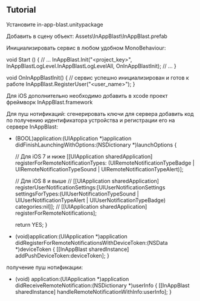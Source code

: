 ## Tutorial

Установите in-app-blast.unitypackage

Добавить в сцену объект: Assets\InAppBlast\InAppBlast.prefab

Инициализировать сервис в любом удобном MonoBehaviour: 

void Start ()
{
	// ...
InAppBlast.Init("<project_key>", InAppBlastLogLevel.InAppBlastLogLevelAll, OnInAppBlastInit);
	// ...
}

void OnInAppBlastInit()
{
	// сервис успешно инициализирован и готов к работе
InAppBlast.RegisterUser("<user_name>");
}

Для iOS дополнительно необходимо добавить в xcode проект фреймворк InAppBlast.framework

Для пуш нотификаций:
сгенерировать ключи для сервера
добавить код по получению идентификатора устройства и регистрации его на сервере InAppBlast:
- (BOOL)application:(UIApplication *)application didFinishLaunchingWithOptions:(NSDictionary *)launchOptions {

   // Для iOS 7 и ниже
   [[UIApplication sharedApplication] registerForRemoteNotificationTypes: (UIRemoteNotificationTypeBadge | UIRemoteNotificationTypeSound | UIRemoteNotificationTypeAlert)];

   // Для iOS 8 и выше
   // [[UIApplication sharedApplication] registerUserNotificationSettings:[UIUserNotificationSettings settingsForTypes:(UIUserNotificationTypeSound | UIUserNotificationTypeAlert | UIUserNotificationTypeBadge) categories:nil]];
   // [[UIApplication sharedApplication] registerForRemoteNotifications];

   return YES;
}

- (void)application:(UIApplication *)application didRegisterForRemoteNotificationsWithDeviceToken:(NSData *)deviceToken  {
   [[InAppBlast sharedInstance] addPushDeviceToken:deviceToken];
}

получение пуш нотификации:

- (void) application:(UIApplication *)application didReceiveRemoteNotification:(NSDictionary *)userInfo {
  [[InAppBlast sharedInstance] handleRemoteNotificationWithInfo:userInfo];
}
